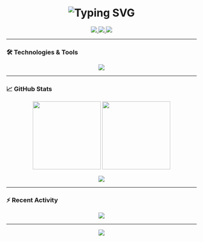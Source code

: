 <h1 align="center">
  <img src="https://readme-typing-svg.herokuapp.com?font=Fira+Code&weight=500&size=24&duration=4000&pause=500&color=333333&center=true&vCenter=true&width=500&lines=Hi+👋,+I'm+Emamul+Mursalin;Software+Engineer+from+Bangladesh" alt="Typing SVG" />
</h1>

<p align="center">
  <a href="https://www.linkedin.com/in/emamulmursalin47/">
    <img src="https://img.shields.io/badge/-LinkedIn-0077B5?style=flat&logo=linkedin&logoColor=white" />
  </a>
  <a href="mailto:emamulmursalin47@gmail.com">
    <img src="https://img.shields.io/badge/-Gmail-EA4335?style=flat&logo=gmail&logoColor=white" />
  </a>
  <a href="https://portfolioemamul.netlify.app">
    <img src="https://img.shields.io/badge/-Portfolio-333333?style=flat" />
  </a>
</p>

---

### 🛠️ Technologies & Tools

<p align="center">
  <img src="https://skillicons.dev/icons?i=react,ts,js,nodejs,express,mongodb,tailwind,git,github,postman,figma" />
</p>

---

### 📈 GitHub Stats

<p align="center">
  <img height="180em" src="https://github-readme-stats.vercel.app/api?username=emamulmursalin47&show_icons=true&theme=default&hide_border=true" />
  <img height="180em" src="https://github-readme-stats.vercel.app/api/top-langs/?username=emamulmursalin47&layout=compact&theme=default&hide_border=true" />
</p>

<p align="center">
  <img src="https://github-readme-streak-stats.herokuapp.com/?user=emamulmursalin47&theme=default&hide_border=true" />
</p>

---

### ⚡ Recent Activity

<!--START_SECTION:activity-->
<!--END_SECTION:activity-->

<p align="center">
  <img src="https://github-readme-activity-graph.vercel.app/graph?username=emamulmursalin47&theme=github-light&hide_border=true" />
</p>

---

<p align="center">
  <img src="https://komarev.com/ghpvc/?username=emamulmursalin47&color=lightgrey" />
</p>
